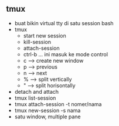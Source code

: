 ## tmux
- buat bikin virtual tty di satu session bash
- tmux
    - start new session
    - kill-session
    - attach-session
    - ctrl-b ... ini masuk ke mode control
    - c --> create new window
    - p --> previous
    - n --> next
    - % --> split vertically
    - " --> split horisontally
- detach and attach
- tmux list-session
- tmux attach-session -t nomer/nama
- tmux new-session -s nama
- satu window, multiple pane

